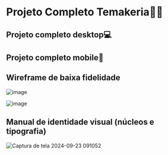 # Projeto Completo Temakeria🍱🥢
## Projeto completo desktop💻


## Projeto completo mobile📱


## Wireframe de baixa fidelidade
 ![image](https://github.com/user-attachments/assets/cb016300-f034-411d-b8d3-b0a42750ab48)
 
 ![image](https://github.com/user-attachments/assets/0fbc5634-3066-4f43-ba90-fe5ee0b2d585)


## Manual de identidade visual (núcleos e tipografia)
![Captura de tela 2024-09-23 091052](https://github.com/user-attachments/assets/95488f45-59de-4e79-af5a-c0e21c8a8c3e)


 
